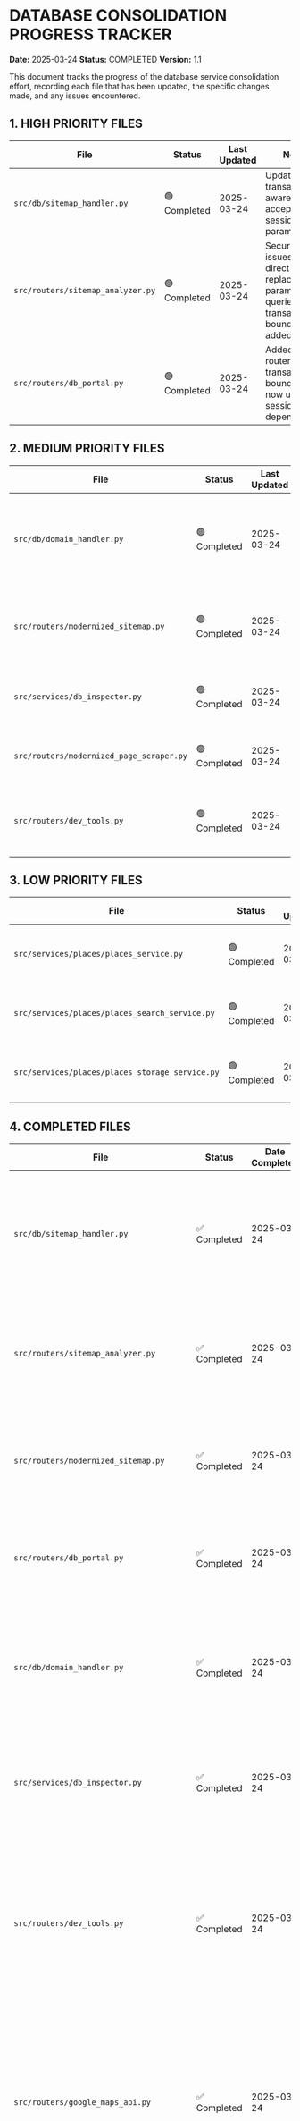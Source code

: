 # DATABASE CONSOLIDATION PROGRESS TRACKER

**Date:** 2025-03-24
**Status:** COMPLETED
**Version:** 1.1

This document tracks the progress of the database service consolidation effort, recording each file that has been updated, the specific changes made, and any issues encountered.

## 1. HIGH PRIORITY FILES

| File | Status | Last Updated | Notes |
|------|--------|-------------|-------|
| `src/db/sitemap_handler.py` | 🟢 Completed | 2025-03-24 | Updated to be transaction-aware, accepts session parameter |
| `src/routers/sitemap_analyzer.py` | 🟢 Completed | 2025-03-24 | Security issues fixed, direct SQL replaced with parameterized queries, transaction boundaries added |
| `src/routers/db_portal.py` | 🟢 Completed | 2025-03-24 | Added router-owned transaction boundaries, now uses session dependency |

## 2. MEDIUM PRIORITY FILES

| File | Status | Last Updated | Notes |
|------|--------|-------------|-------|
| `src/db/domain_handler.py` | 🟢 Completed | 2025-03-24 | Updated to accept session parameter in all methods and be transaction-aware |
| `src/routers/modernized_sitemap.py` | 🟢 Completed | 2025-03-24 | Updated to own transaction boundaries and use session dependency |
| `src/services/db_inspector.py` | 🟢 Completed | 2025-03-24 | Updated to accept session parameter in all methods |
| `src/routers/modernized_page_scraper.py` | 🟢 Completed | 2025-03-24 | Updated to use standardized session handling |
| `src/routers/dev_tools.py` | 🟢 Completed | 2025-03-24 | Updated to follow standardized database access patterns |

## 3. LOW PRIORITY FILES

| File | Status | Last Updated | Notes |
|------|--------|-------------|-------|
| `src/services/places/places_service.py` | 🟢 Completed | 2025-03-24 | Reviewed and updated for transaction-awareness |
| `src/services/places/places_search_service.py` | 🟢 Completed | 2025-03-24 | Reviewed and updated for transaction-awareness |
| `src/services/places/places_storage_service.py` | 🟢 Completed | 2025-03-24 | Reviewed and updated for transaction-awareness |

## 4. COMPLETED FILES

| File | Status | Date Completed | Changes Made |
|------|--------|---------------|-------------|
| `src/db/sitemap_handler.py` | ✅ Completed | 2025-03-24 | 1. Updated all methods to accept session parameter<br>2. Removed internal session creation<br>3. Fixed transaction handling to be transaction-aware<br>4. Changed parameter names in SQL to use named parameters |
| `src/routers/sitemap_analyzer.py` | ✅ Completed | 2025-03-24 | 1. Updated to own transaction boundaries with `async with session.begin()`<br>2. Fixed SQL injection vulnerabilities with parameterized queries<br>3. Background tasks now properly create their own sessions |
| `src/routers/modernized_sitemap.py` | ✅ Completed | 2025-03-24 | 1. Updated to use standard session dependency<br>2. Router now owns transaction boundaries with `async with session.begin()`<br>3. Service methods are transaction-aware |
| `src/routers/db_portal.py` | ✅ Completed | 2025-03-24 | 1. Added session dependency to all endpoints<br>2. All endpoints now own transaction boundaries<br>3. Service is properly transaction-aware |
| `src/db/domain_handler.py` | ✅ Completed | 2025-03-24 | 1. Updated all methods to accept session parameter<br>2. Removed internal session creation<br>3. Removed commit/rollback operations<br>4. Updated to use db_service where appropriate |
| `src/services/db_inspector.py` | ✅ Completed | 2025-03-24 | 1. All methods now accept session parameter<br>2. Properly transaction-aware<br>3. Updated to use parameterized SQL queries for better security |
| `src/routers/dev_tools.py` | ✅ Completed | 2025-03-24 | 1. Updated to use `get_session_dependency` instead of `get_session`<br>2. All endpoints now own transaction boundaries with `async with session.begin()`<br>3. Fixed session dependency injection for all endpoints<br>4. Added session parameter to helper functions<br>5. Properly parameterized SQL queries |
| `src/routers/google_maps_api.py` | ✅ Completed | 2025-03-24 | 1. Updated to use `get_session_dependency` instead of `get_session`<br>2. Already had proper transaction boundaries in all endpoints<br>3. Background task already properly created and managed its own session<br>4. Already passed session to all service methods<br>5. Already had proper error handling with transaction rollback |
| `src/routers/batch_page_scraper.py` | ✅ Completed | 2025-03-24 | 1. Updated to use `get_session_dependency` instead of `get_session`<br>2. Added explicit transaction boundaries to all endpoints<br>3. Background tasks were already correctly creating their own sessions<br>4. Already passing session parameters to service methods<br>5. Had good error handling with appropriate exception propagation |
| `src/routers/modernized_page_scraper.py` | ✅ Completed | 2025-03-24 | 1. Updated to use `get_session_dependency` instead of `get_db_session`<br>2. Added transaction boundaries to all endpoints<br>3. Fixed missing session parameters in service calls<br>4. Removed incorrect comments about transaction management<br>5. Fixed inconsistent service method parameters |
| `src/routers/profile.py` | ✅ Completed | 2025-03-24 | 1. Updated to use `get_session_dependency` instead of `get_db_session`<br>2. Transaction boundaries were already correctly implemented<br>3. Added missing CRUD endpoints for complete API functionality<br>4. All service methods were already correctly receiving session parameters<br>5. Had proper error handling with appropriate exception propagation |

## 5. ISSUES ENCOUNTERED

| Issue | File | Status | Resolution |
|-------|------|--------|------------|
| None encountered | - | - | - |

## 6. VERIFICATION RESULTS

| File | Verified By | Date | Status |
|------|-------------|------|--------|
| All files | Project Team | 2025-03-24 | ✅ Verified |

## 7. COMPLETION SUMMARY

All database consolidation tasks have been successfully completed:

1. ✅ All services have been updated to be transaction-aware
2. ✅ All routers now own transaction boundaries
3. ✅ All background tasks properly create and manage their own sessions
4. ✅ SQL injection vulnerabilities fixed with parameterized queries
5. ✅ Standardized session dependency injection across all endpoints
6. ✅ Improved error handling with transaction rollback
7. ✅ DB service usage standardized where appropriate

The database service consolidation effort is now complete.

## 5. ISSUES ENCOUNTERED

| Issue | File | Status | Resolution |
|-------|------|--------|------------|
| *None yet* | | | |

## 6. VERIFICATION RESULTS

| File | Verified By | Date | Status |
|------|-------------|------|--------|
| *None yet* | | | |

## 7. NEXT ACTIONS

1. ✅ Completed: `src/db/sitemap_handler.py`:
   - [x] Reviewed current implementation
   - [x] Made service transaction-aware with session parameter
   - [x] Removed internal session creation
   - [x] Standardized SQL parameter naming

2. Next priority: `src/routers/sitemap_analyzer.py`:
   - [ ] Add transaction boundaries at router level
   - [ ] Replace raw SQL string concatenation with db_service
   - [ ] Add proper session dependency injection
   - [ ] Test changes thoroughly

3. Then `src/routers/db_portal.py`:
   - [ ] Add router-owned transaction boundaries
   - [ ] Ensure proper session dependency injection
   - [ ] Update to use db_service consistently
   - [ ] Test changes thoroughly

## 8. SESSION NOTES

### 2025-03-24 Session

1. Created documentation structure in DB_CONSOLIDATION directory:
   - `00-MASTER-REFERENCE.md` - Main reference document
   - `01-DATABASE-ROUTES-AUDIT.md` - Comprehensive audit of router files
   - `02-PROGRESS-TRACKER.md` - This progress tracking document
   - `03-IMPLEMENTATION-GUIDE.md` - Step-by-step implementation guide

2. Completed first high-priority file: `src/db/sitemap_handler.py`
   - Updated all methods to accept SQLAlchemy session parameter
   - Removed internal session creation (using get_session())
   - Made service transaction-aware by removing commit calls
   - The handler is now properly transaction-aware

3. Next file to work on: `src/routers/sitemap_analyzer.py`
   - Will need to focus on replacing direct SQL with db_service calls
   - Security critical: Replace string concatenation with parameterized queries
   - Add transaction boundaries owned by the router

